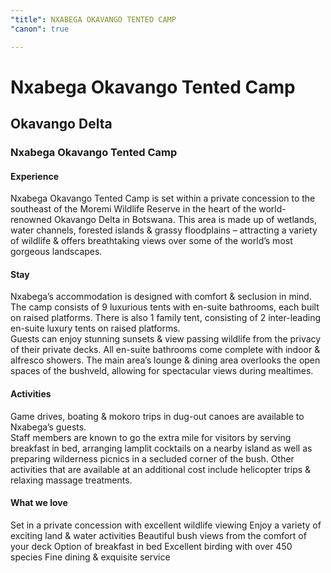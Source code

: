 ```yaml
---
"title": NXABEGA OKAVANGO TENTED CAMP
"canon": true

---
```


# Nxabega Okavango Tented Camp
## Okavango Delta
### Nxabega Okavango Tented Camp

#### Experience
Nxabega Okavango Tented Camp is set within a private concession to the southeast of the Moremi Wildlife Reserve in the heart of the world-renowned Okavango Delta in Botswana.
This area is made up of wetlands, water channels, forested islands &amp; grassy floodplains – attracting a variety of wildlife &amp; offers breathtaking views over some of the world’s most gorgeous landscapes.

#### Stay
Nxabega’s accommodation is designed with comfort &amp; seclusion in mind.  The camp consists of 9 luxurious tents with en-suite bathrooms, each built on raised platforms.  There is also 1 family tent, consisting of 2 inter-leading en-suite luxury tents on raised platforms.  
Guests can enjoy stunning sunsets &amp; view passing wildlife from the privacy of their private decks.
All en-suite bathrooms come complete with indoor &amp; alfresco showers.
The main area’s lounge &amp; dining area overlooks the open spaces of the bushveld, allowing for spectacular views during mealtimes.

#### Activities
Game drives, boating &amp; mokoro trips in dug-out canoes are available to Nxabega’s guests.  
Staff members are known to go the extra mile for visitors by serving breakfast in bed, arranging lamplit cocktails on a nearby island as well as preparing wilderness picnics in a secluded corner of the bush.
Other activities that are available at an additional cost include helicopter trips &amp; relaxing massage treatments.


#### What we love
Set in a private concession with excellent wildlife viewing
Enjoy a variety of exciting land &amp; water activities
Beautiful bush views from the comfort of your deck
Option of breakfast in bed
Excellent birding with over 450 species
Fine dining &amp; exquisite service